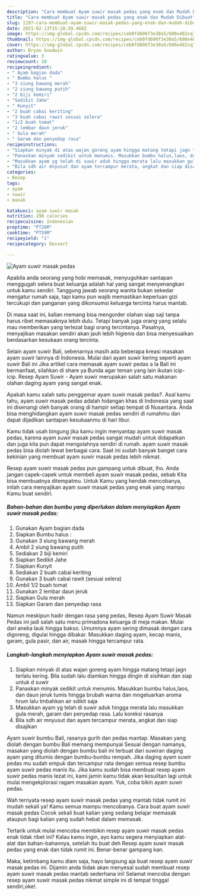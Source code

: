 ```yaml
---
description: "Cara membuat Ayam suwir masak pedas yang enak dan Mudah Dibuat"
title: "Cara membuat Ayam suwir masak pedas yang enak dan Mudah Dibuat"
slug: 1197-cara-membuat-ayam-suwir-masak-pedas-yang-enak-dan-mudah-dibuat
date: 2021-02-13T15:28:59.468Z
image: https://img-global.cpcdn.com/recipes/ceb0fd606f3e30a5/680x482cq70/ayam-suwir-masak-pedas-foto-resep-utama.jpg
thumbnail: https://img-global.cpcdn.com/recipes/ceb0fd606f3e30a5/680x482cq70/ayam-suwir-masak-pedas-foto-resep-utama.jpg
cover: https://img-global.cpcdn.com/recipes/ceb0fd606f3e30a5/680x482cq70/ayam-suwir-masak-pedas-foto-resep-utama.jpg
author: Bryan Goodwin
ratingvalue: 3
reviewcount: 10
recipeingredient:
- " Ayam bagian dada"
- " Bumbu halus "
- "3 siung bawang merah"
- "2 siung bawang putih"
- "2 biji kemiri"
- "Sedikit Jahe"
- " Kunyit"
- "2 buah cabai keriting"
- "3 buah cabai rawit sesuai selera"
- "1/2 buah tomat"
- "2 lembar daun jeruk"
- " Gula merah"
- " Garam dan penyedap rasa"
recipeinstructions:
- "Siapkan minyak di atas wajan goreng ayam hingga matang tetapi jagn terlalu kering. Bila sudah lalu diamkan hingga dingin di sisihkan dan siap untuk d suwir"
- "Panaskan minyak sedikit untuk menumis. Masukkan bumbu halus,laos, dan daun jeruk tumis hingga brubah warna dan mngeluarkan aroma hrum lalu tmbahkan air sdikit saja"
- "Masukkan ayam yg telah di suwir aduk hingga merata lalu masukkan gula merah, garam dan penyedap rasa. Lalu koreksi rasanya"
- "Bila sdh air mnyusut dan ayam tercampur merata, angkat dan siap disajikan"
categories:
- Resep
tags:
- ayam
- suwir
- masak

katakunci: ayam suwir masak 
nutrition: 198 calories
recipecuisine: Indonesian
preptime: "PT26M"
cooktime: "PT59M"
recipeyield: "1"
recipecategory: Dessert

---
```



![Ayam suwir masak pedas](https://img-global.cpcdn.com/recipes/ceb0fd606f3e30a5/680x482cq70/ayam-suwir-masak-pedas-foto-resep-utama.jpg)

Apabila anda seorang yang hobi memasak, menyuguhkan santapan menggugah selera buat keluarga adalah hal yang sangat menyenangkan untuk kamu sendiri. Tanggung jawab seorang  wanita bukan sekedar mengatur rumah saja, tapi kamu pun wajib memastikan keperluan gizi tercukupi dan panganan yang dikonsumsi keluarga tercinta harus mantab.

Di masa  saat ini, kalian memang bisa mengorder olahan siap saji tanpa harus ribet memasaknya lebih dulu. Tetapi banyak juga orang yang selalu mau memberikan yang terlezat bagi orang tercintanya. Pasalnya, menyajikan masakan sendiri akan jauh lebih higienis dan bisa menyesuaikan berdasarkan kesukaan orang tercinta. 

Selain ayam suwir Bali, sebenarnya masih ada beberapa kreasi masakan ayam suwir lainnya di Indonesia. Mulai dari ayam suwir kering seperti ayam suwir Bali ini Jika artikel cara memasak ayam suwir pedas a la Bali ini bermanfaat, silahkan di share ya Bunda agar teman yang lain ikutan icip-icip. Resep Ayam Suwir - Ayam suwir merupakan salah satu makanan olahan daging ayam yang sangat enak.

Apakah kamu salah satu penggemar ayam suwir masak pedas?. Asal kamu tahu, ayam suwir masak pedas adalah hidangan khas di Indonesia yang saat ini disenangi oleh banyak orang di hampir setiap tempat di Nusantara. Anda bisa menghidangkan ayam suwir masak pedas sendiri di rumahmu dan dapat dijadikan santapan kesukaanmu di hari libur.

Kamu tidak usah bingung jika kamu ingin menyantap ayam suwir masak pedas, karena ayam suwir masak pedas sangat mudah untuk didapatkan dan juga kita pun dapat mengolahnya sendiri di rumah. ayam suwir masak pedas bisa diolah lewat berbagai cara. Saat ini sudah banyak banget cara kekinian yang membuat ayam suwir masak pedas lebih nikmat.

Resep ayam suwir masak pedas pun gampang untuk dibuat, lho. Anda jangan capek-capek untuk membeli ayam suwir masak pedas, sebab Kita bisa membuatnya ditempatmu. Untuk Kamu yang hendak mencobanya, inilah cara menyajikan ayam suwir masak pedas yang enak yang mampu Kamu buat sendiri.

<!--inarticleads1-->

##### Bahan-bahan dan bumbu yang diperlukan dalam menyiapkan Ayam suwir masak pedas:

1. Gunakan  Ayam bagian dada
1. Siapkan  Bumbu halus :
1. Gunakan 3 siung bawang merah
1. Ambil 2 siung bawang putih
1. Sediakan 2 biji kemiri
1. Siapkan Sedikit Jahe
1. Siapkan  Kunyit
1. Sediakan 2 buah cabai keriting
1. Gunakan 3 buah cabai rawit (sesuai selera)
1. Ambil 1/2 buah tomat
1. Gunakan 2 lembar daun jeruk
1. Siapkan  Gula merah
1. Siapkan  Garam dan penyedap rasa


Namun meskipun hadir dengan rasa yang pedas, Resep Ayam Suwir Masak Pedas ini jadi salah satu menu primadona keluarga di meja makan. Mulai dari aneka lauk hingga bakso. Umumnya ayam sering dimasak dengan cara digoreng, digulai hingga dibakar. Masukkan daging ayam, kecap manis, garam, gula pasir, dan air, masak hingga tercampur rata. 

<!--inarticleads2-->

##### Langkah-langkah menyiapkan Ayam suwir masak pedas:

1. Siapkan minyak di atas wajan goreng ayam hingga matang tetapi jagn terlalu kering. Bila sudah lalu diamkan hingga dingin di sisihkan dan siap untuk d suwir
1. Panaskan minyak sedikit untuk menumis. Masukkan bumbu halus,laos, dan daun jeruk tumis hingga brubah warna dan mngeluarkan aroma hrum lalu tmbahkan air sdikit saja
1. Masukkan ayam yg telah di suwir aduk hingga merata lalu masukkan gula merah, garam dan penyedap rasa. Lalu koreksi rasanya
1. Bila sdh air mnyusut dan ayam tercampur merata, angkat dan siap disajikan


Ayam suwir bumbu Bali, rasanya gurih dan pedas mantap. Masakan yang diolah dengan bumbu Bali memang mempunyai Sesuai dengan namanya, masakan yang diolah dengan bumbu bali ini terbuat dari suwiran daging ayam yang ditumis dengan bumbu-bumbu rempah. Jika daging ayam suwir pedas mu sudah empuk dan tercampur rata dengan semua resep bumbu ayam suwir pedas manis itu. Jika kamu sudah bisa membuat resep ayam suwir pedas manis lezat ini, kami jamin kamu tidak akan kesulitan lagi untuk mulai mengekplorasi ragam masakan ayam. Yuk, coba bikin ayam suwir pedas. 

Wah ternyata resep ayam suwir masak pedas yang mantab tidak rumit ini mudah sekali ya! Kamu semua mampu mencobanya. Cara buat ayam suwir masak pedas Cocok sekali buat kalian yang sedang belajar memasak ataupun bagi kalian yang sudah hebat dalam memasak.

Tertarik untuk mulai mencoba membikin resep ayam suwir masak pedas enak tidak ribet ini? Kalau kamu ingin, ayo kamu segera menyiapkan alat-alat dan bahan-bahannya, setelah itu buat deh Resep ayam suwir masak pedas yang enak dan tidak rumit ini. Benar-benar gampang kan. 

Maka, ketimbang kamu diam saja, hayo langsung aja buat resep ayam suwir masak pedas ini. Dijamin anda tiidak akan menyesal sudah membuat resep ayam suwir masak pedas mantab sederhana ini! Selamat mencoba dengan resep ayam suwir masak pedas nikmat simple ini di tempat tinggal sendiri,oke!.

